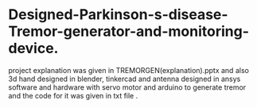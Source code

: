 # Designed-Parkinson-s-disease-Tremor-generator-and-monitoring-device.
project explanation was given in TREMORGEN(explanation).pptx and also 3d hand designed in blender, tinkercad and antenna designed in ansys software and hardware with servo motor and arduino to generate tremor and the code for it was given in txt file .

